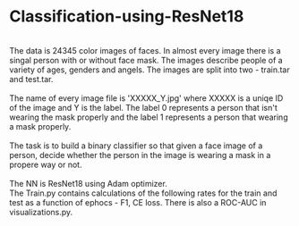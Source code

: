 # Classification-using-ResNet18
<br>
The data is 24345 color images of faces. In almost every image there is a singal person with or without face mask.
The images describe people of a variety of ages, genders and angels. 
The images are split into two - train.tar and test.tar.
<br><br>
The name of every image file is 'XXXXX_Y.jpg' where XXXXX is a uniqe ID of the image and Y is the label.
The label 0 represents a person that isn't wearing the mask properly and the label 1 represents a person that wearing a mask properly.
<br><br>
The task is to build a binary classifier so that given a face image of a person, decide whether the person in the image
is wearing a mask in a propere way or not.
<br><br>
The NN is ResNet18 using Adam optimizer.<br> 
The Train.py contains calculations of the following rates for the train and test as a function of ephocs - F1, CE loss.
There is also a ROC-AUC in visualizations.py. 
